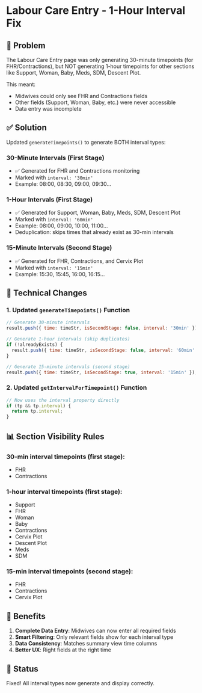 # Labour Care Entry - 1-Hour Interval Fix

## 🐛 Problem
The Labour Care Entry page was only generating 30-minute timepoints (for FHR/Contractions), but NOT generating 1-hour timepoints for other sections like Support, Woman, Baby, Meds, SDM, Descent Plot.

This meant:
- Midwives could only see FHR and Contractions fields
- Other fields (Support, Woman, Baby, etc.) were never accessible
- Data entry was incomplete

## ✅ Solution
Updated `generateTimepoints()` to generate BOTH interval types:

### 30-Minute Intervals (First Stage)
- ✅ Generated for FHR and Contractions monitoring
- Marked with `interval: '30min'`
- Example: 08:00, 08:30, 09:00, 09:30...

### 1-Hour Intervals (First Stage)  
- ✅ Generated for Support, Woman, Baby, Meds, SDM, Descent Plot
- Marked with `interval: '60min'`
- Example: 08:00, 09:00, 10:00, 11:00...
- Deduplication: skips times that already exist as 30-min intervals

### 15-Minute Intervals (Second Stage)
- ✅ Generated for FHR, Contractions, and Cervix Plot
- Marked with `interval: '15min'`
- Example: 15:30, 15:45, 16:00, 16:15...

## 🔧 Technical Changes

### 1. Updated `generateTimepoints()` Function
```javascript
// Generate 30-minute intervals
result.push({ time: timeStr, isSecondStage: false, interval: '30min' });

// Generate 1-hour intervals (skip duplicates)
if (!alreadyExists) {
  result.push({ time: timeStr, isSecondStage: false, interval: '60min' });
}

// Generate 15-minute intervals (second stage)
result.push({ time: timeStr, isSecondStage: true, interval: '15min' });
```

### 2. Updated `getIntervalForTimepoint()` Function
```javascript
// Now uses the interval property directly
if (tp && tp.interval) {
  return tp.interval;
}
```

## 📊 Section Visibility Rules

### 30-min interval timepoints (first stage):
- FHR
- Contractions

### 1-hour interval timepoints (first stage):
- Support
- FHR  
- Woman
- Baby
- Contractions
- Cervix Plot
- Descent Plot
- Meds
- SDM

### 15-min interval timepoints (second stage):
- FHR
- Contractions
- Cervix Plot

## 🎯 Benefits

1. **Complete Data Entry**: Midwives can now enter all required fields
2. **Smart Filtering**: Only relevant fields show for each interval type
3. **Data Consistency**: Matches summary view time columns
4. **Better UX**: Right fields at the right time

## 🚀 Status
Fixed! All interval types now generate and display correctly.
